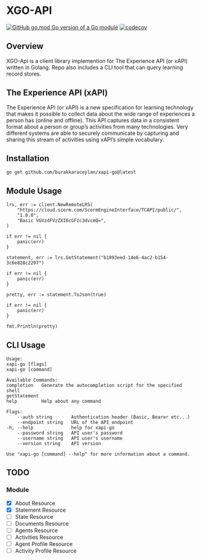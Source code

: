 # XGO-API
[![GitHub go.mod Go version of a Go module](https://img.shields.io/github/go-mod/go-version/gomods/athens.svg)](https://github.com/gomods/athens)
[![codecov](https://codecov.io/gh/burakkaraceylan/xapi-go/branch/main/graph/badge.svg?token=ECR4A27QDV)](https://codecov.io/gh/burakkaraceylan/xapi-go)

## Overview

XGO-Api is a client library implemention for The Experience API (or xAPI) written in Golang. Repo also includes a CLI tool that can query learning record stores.

## The Experience API (xAPI)

The Experience API (or xAPI) is a new specification for learning technology that makes it possible to collect data about the wide range of experiences a person has (online and offline). This API captures data in a consistent format about a person or group’s activities from many technologies. Very different systems are able to securely communicate by capturing and sharing this stream of activities using xAPI’s simple vocabulary.

## Installation
	go get github.com/burakkaraceylan/xapi-go@latest
## Module Usage
	lrs, err := client.NewRemoteLRS(
		"https://cloud.scorm.com/ScormEngineInterface/TCAPI/public/",
		"1.0.0",
		"Basic VGVzdFVzZXI6cGFzc3dvcmQ=",
	)

	if err != nil {
		panic(err)
	}

	statement, err := lrs.GetStatement("b1893eed-14e6-4ac2-b154-3c6e828c2297")

	if err != nil {
		panic(err)
	}

	pretty, err := statement.ToJson(true)

	if err != nil {
		panic(err)
	}

	fmt.Println(pretty)

## CLI Usage
	Usage:
	xapi-go [flags]
	xapi-go [command]

	Available Commands:
	completion   Generate the autocompletion script for the specified shell
	getStatement 
	help         Help about any command

	Flags:
		--auth string       Authentication header (Basic, Bearer etc...)
		--endpoint string   URL of the API endpoint
	-h, --help              help for xapi-go
		--password string   API user's password
		--username string   API user's username
		--version string    API version

	Use "xapi-go [command] --help" for more information about a command.

## TODO
### Module
- [x] About Resource
- [X] Statement Resource
- [ ] State Resource
- [ ] Documents Resource
- [ ] Agents Resource
- [ ] Activities Resource
- [ ] Agent Profile Resource
- [ ] Activity Profile Resource
